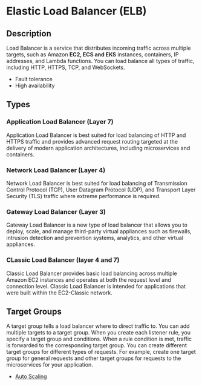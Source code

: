 # Elastic Load Balancer (ELB)

## Description

Load Balancer is a service that distributes incoming traffic across multiple targets, such as Amazon **EC2, ECS and EKS** instances, containers, IP addresses, and Lambda functions. You can load balance all types of traffic, including HTTP, HTTPS, TCP, and WebSockets.

- Fault tolerance
- High availability

## Types

### Application Load Balancer (Layer 7)

Application Load Balancer is best suited for load balancing of HTTP and HTTPS traffic and provides advanced request routing targeted at the delivery of modern application architectures, including microservices and containers.

### Network Load Balancer (Layer 4)

Network Load Balancer is best suited for load balancing of Transmission Control Protocol (TCP), User Datagram Protocol (UDP), and Transport Layer Security (TLS) traffic where extreme performance is required.

### Gateway Load Balancer (Layer 3)

Gateway Load Balancer is a new type of load balancer that allows you to deploy, scale, and manage third-party virtual appliances such as firewalls, intrusion detection and prevention systems, analytics, and other virtual appliances.

### CLassic Load Balancer (layer 4 and 7)

Classic Load Balancer provides basic load balancing across multiple Amazon EC2 instances and operates at both the request level and connection level. Classic Load Balancer is intended for applications that were built within the EC2-Classic network.

## Target Groups

A target group tells a load balancer where to direct traffic to. You can add multiple targets to a target group. When you create each listener rule, you specify a target group and conditions. When a rule condition is met, traffic is forwarded to the corresponding target group. You can create different target groups for different types of requests. For example, create one target group for general requests and other target groups for requests to the microservices for your application.

- [Auto Scaling](aws-scaling.md#auto-scaling-group)
